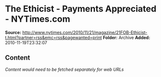 # The Ethicist - Payments Appreciated - NYTimes.com

**Source:** http://www.nytimes.com/2010/11/21/magazine/21FOB-Ethicist-t.html?partner=rss&emc=rss&pagewanted=print
**Folder:** Archive
**Added:** 2010-11-19T23:32:07




## Content
*Content would need to be fetched separately for web URLs*
